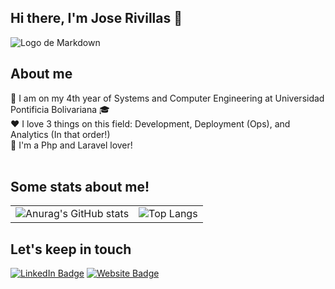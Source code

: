 ## Hi there, I'm Jose Rivillas 👋

![Logo de Markdown](https://media.licdn.com/dms/image/v2/D4E16AQFp5wcIXxfkeg/profile-displaybackgroundimage-shrink_350_1400/profile-displaybackgroundimage-shrink_350_1400/0/1731115032558?e=1736985600&v=beta&t=VUtcJ6zFEBx5F7vo4yA8ym5Jpfc_RZntJT3NeATxMx8)

## About me

📗 I am on my 4th year of Systems and Computer Engineering at Universidad Pontificia Bolivariana 🎓
<br>
❤️ I love 3 things on this field: Development, Deployment (Ops), and Analytics (In that order!)
<br>
📝 I'm a Php and Laravel lover!
<br><br>

## Some stats about me!

<table>
  <tr>
    <td><img src="https://github-readme-stats.vercel.app/api?username=Joseale58&show_icons=true&theme=transparent" alt="Anurag's GitHub stats"></td>
    <td><img src="https://github-readme-stats.vercel.app/api/top-langs/?username=Joseale58&layout=compact" alt="Top Langs"></td>
  </tr>
</table>


## Let's keep in touch

[![LinkedIn Badge](https://img.shields.io/badge/Linkedin-JoseRivillas-blue)](https://www.linkedin.com/in/jose-r-a08702142/)
[![Website Badge](https://img.shields.io/badge/Website-JR-purple)](https://www.linkedin.com/in/jose-r-a08702142/)




<!--
**Joseale58/Joseale58** is a ✨ _special_ ✨ repository because its `README.md` (this file) appears on your GitHub profile.

Here are some ideas to get you started:

- 🔭 I’m currently working on ...
- 🌱 I’m currently learning ...
- 👯 I’m looking to collaborate on ...
- 🤔 I’m looking for help with ...
- 💬 Ask me about ...
- 📫 How to reach me: ...
- 😄 Pronouns: ...
- ⚡ Fun fact: ...
-->
